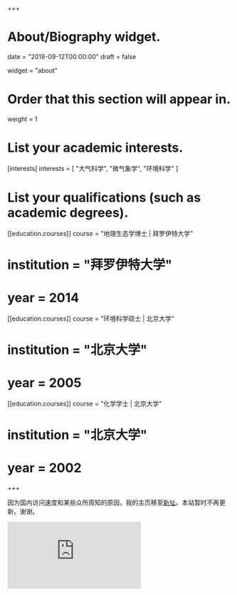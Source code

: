 +++
# About/Biography widget.

date = "2018-09-12T00:00:00"
draft = false

widget = "about"

# Order that this section will appear in.
weight = 1

# List your academic interests.
[interests]
  interests = [
    "大气科学",
    "微气象学",
    "环境科学"
  ]

# List your qualifications (such as academic degrees).
[[education.courses]]
  course = "地理生态学博士 | 拜罗伊特大学"
#  institution = "拜罗伊特大学"
#  year = 2014

[[education.courses]]
  course = "环境科学硕士 | 北京大学"
#  institution = "北京大学"
#  year = 2005

[[education.courses]]
  course = "化学学士 | 北京大学"
#  institution = "北京大学"
#  year = 2002
 
+++

因为国内访问速度和某些众所周知的原因，我的主页移至[新址](https://connect.xjtlu.edu.cn/user/pengzhao)。本站暂时不再更新。谢谢。

[![](https://connect.xjtlu.edu.cn/artefact/file/download.php?file=269028&view=16290&embedded=1&text=248525)](https://connect.xjtlu.edu.cn/user/pengzhao)